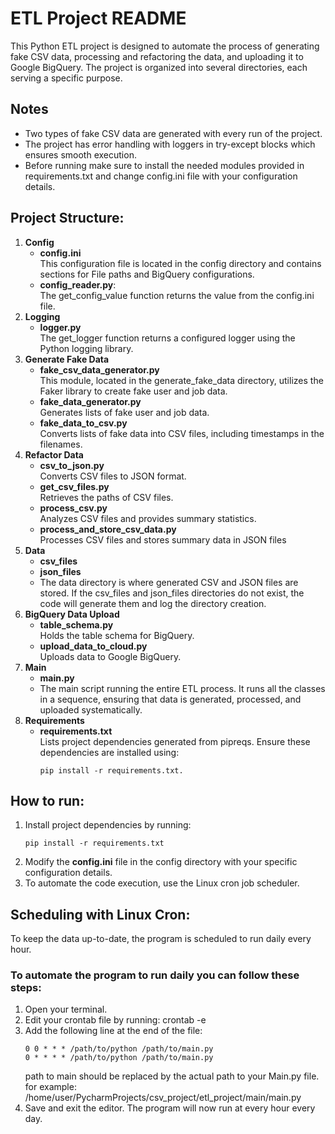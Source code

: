 # ETL Project README
This Python ETL project is designed to automate the process of generating fake CSV data, processing and refactoring the data, 
and uploading it to Google BigQuery. 
The project is organized into several directories, each serving a specific purpose.


## Notes
* Two types of fake CSV data are generated with every run of the project.
* The project has error handling with loggers in try-except blocks which ensures smooth execution.
* Before running make sure to install the needed modules provided in requirements.txt and change config.ini file with your configuration details.
  

## Project Structure:
1. **Config**
   * **config.ini** <br>
     This configuration file is located in the config directory and contains sections for File paths and BigQuery configurations.
   * **config_reader.py**: <br>
     The get_config_value function returns the value from the config.ini file.
2. **Logging**
   * **logger.py** <br>
     The get_logger function returns a configured logger using the Python logging library. 
3. **Generate Fake Data**
   * **fake_csv_data_generator.py** <br>
     This module, located in the generate_fake_data directory, utilizes the Faker library to create fake user and job data.
   * **fake_data_generator.py** <br>
     Generates lists of fake user and job data.
   * **fake_data_to_csv.py** <br>
     Converts lists of fake data into CSV files, including timestamps in the filenames.
4. **Refactor Data**
   * **csv_to_json.py** <br>
     Converts CSV files to JSON format.
   * **get_csv_files.py** <br>
     Retrieves the paths of CSV files.
   * **process_csv.py** <br>
     Analyzes CSV files and provides summary statistics.
   * **process_and_store_csv_data.py** <br>
     Processes CSV files and stores summary data in JSON files
5. **Data**
   * **csv_files**
   * **json_files**
   * The data directory is where generated CSV and JSON files are stored. If the csv_files and json_files directories do not exist, the code will generate them and log the directory creation.
6. **BigQuery Data Upload**
   * **table_schema.py** <br>
     Holds the table schema for BigQuery.
   * **upload_data_to_cloud.py** <br>
     Uploads data to Google BigQuery.
7. **Main**
   * **main.py** <br>
   * The main script running the entire ETL process. It runs all the classes in a sequence, ensuring that data is generated, processed, and uploaded systematically.
8. **Requirements**
    * **requirements.txt**  <br>
         Lists project dependencies generated from pipreqs. Ensure these dependencies are installed using:
        ```
       pip install -r requirements.txt.
         ```

        
## How to run:

1. Install project dependencies by running:
   ```
   pip install -r requirements.txt
   ```
2. Modify the **config.ini** file in the config directory with your specific configuration details.
3. To automate the code execution, use the Linux cron job scheduler.



## Scheduling with Linux Cron:

To keep the data up-to-date, the program is scheduled to run daily every hour.

### To automate the program to run daily you can follow these steps:
1. Open your terminal.
2. Edit your crontab file by running: crontab -e
3. Add the following line at the end of the file:
   ```
   0 0 * * * /path/to/python /path/to/main.py
   0 * * * * /path/to/python /path/to/main.py

   ```
   path to main should be replaced by the actual path to your Main.py file.
   for example: /home/user/PycharmProjects/csv_project/etl_project/main/main.py
5. Save and exit the editor. The program will now run at every hour every day.